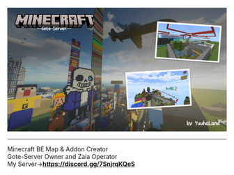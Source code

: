 ![gote](https://raw.githubusercontent.com/YuuhaLand/YuuhaLand/refs/heads/main/gote.jpg)
***
Minecraft BE Map & Addon Creator  
Gote-Server Owner and Zaia Operator  
My Server→**https://discord.gg/7SnjrqKQeS**
